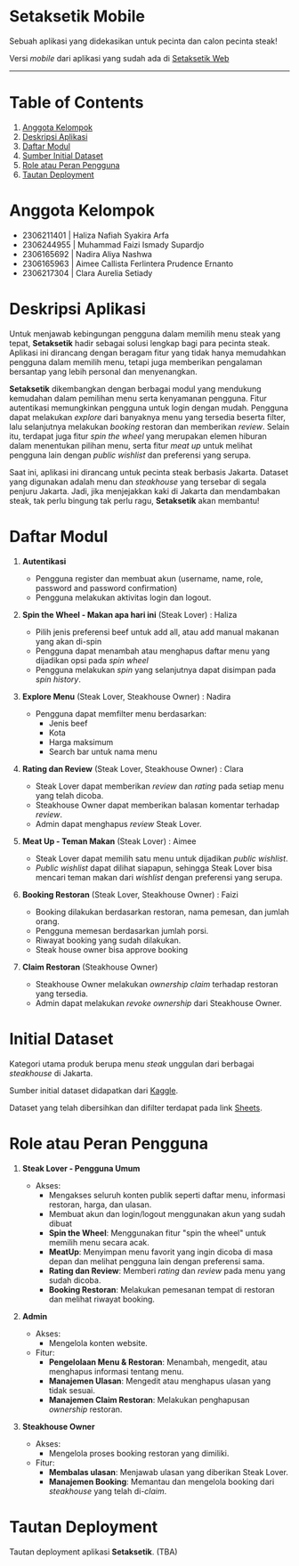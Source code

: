# Setaksetik Mobile

Sebuah aplikasi yang didekasikan untuk pecinta dan calon pecinta steak!

Versi _mobile_ dari aplikasi yang sudah ada di [Setaksetik Web]()

---

# Table of Contents
1. [Anggota Kelompok](#anggota-kelompok)
2. [Deskripsi Aplikasi](#deskripsi-aplikasi)
3. [Daftar Modul](#daftar-modul)
4. [Sumber Initial Dataset](#sumber-initial-dataset)
5. [Role atau Peran Pengguna](#role-atau-peran-pengguna)
6. [Tautan Deployment](#tautan-deployment)


# Anggota Kelompok
- 2306211401  |  Haliza Nafiah Syakira Arfa
- 2306244955  |  Muhammad Faizi Ismady Supardjo
- 2306165692  |  Nadira Aliya Nashwa
- 2306165963  |  Aimee Callista Ferlintera Prudence Ernanto
- 2306217304  |  Clara Aurelia Setiady


# Deskripsi Aplikasi
Untuk menjawab kebingungan pengguna dalam memilih menu steak yang tepat, **Setaksetik** hadir sebagai solusi lengkap bagi para pecinta steak. Aplikasi ini dirancang dengan beragam fitur yang tidak hanya memudahkan pengguna dalam memilih menu, tetapi juga memberikan pengalaman bersantap yang lebih personal dan menyenangkan. 

**Setaksetik** dikembangkan dengan berbagai modul yang mendukung kemudahan dalam pemilihan menu serta kenyamanan pengguna. Fitur autentikasi memungkinkan pengguna untuk login dengan mudah. Pengguna dapat melakukan _explore_ dari banyaknya menu yang tersedia beserta filter, lalu selanjutnya melakukan _booking_ restoran dan memberikan _review_. Selain itu, terdapat juga fitur _spin the wheel_ yang merupakan elemen hiburan dalam menentukan pilihan menu, serta fitur _meat up_ untuk melihat pengguna lain dengan _public wishlist_ dan preferensi yang serupa.

Saat ini, aplikasi ini dirancang untuk pecinta steak berbasis Jakarta. Dataset yang digunakan adalah menu dan _steakhouse_ yang tersebar di segala penjuru Jakarta. Jadi, jika menjejakkan kaki di Jakarta dan mendambakan steak, tak perlu bingung tak perlu ragu, **Setaksetik** akan membantu!


# Daftar Modul
1. **Autentikasi**
   - Pengguna register dan membuat akun (username, name, role, password and password confirmation)
   - Pengguna melakukan aktivitas login dan logout.

2. **Spin the Wheel - Makan apa hari ini** (Steak Lover) : Haliza
   - Pilih jenis preferensi beef untuk add all, atau add manual makanan yang akan di-spin
   - Pengguna dapat menambah atau menghapus daftar menu yang dijadikan opsi pada _spin wheel_
   - Pengguna melakukan _spin_ yang selanjutnya dapat disimpan pada _spin history_.

3. **Explore Menu** (Steak Lover, Steakhouse Owner) : Nadira
   - Pengguna dapat memfilter menu berdasarkan:
     - Jenis beef
     - Kota
     - Harga maksimum
     - Search bar untuk nama menu

4. **Rating dan Review** (Steak Lover, Steakhouse Owner) : Clara
   - Steak Lover dapat memberikan _review_ dan _rating_ pada setiap menu yang telah dicoba.
   - Steakhouse Owner dapat memberikan balasan komentar terhadap _review_.
   - Admin dapat menghapus _review_ Steak Lover.

5. **Meat Up - Teman Makan** (Steak Lover) : Aimee
   - Steak Lover dapat memilih satu menu untuk dijadikan _public wishlist_.
   - _Public wishlist_ dapat dilihat siapapun, sehingga Steak Lover bisa mencari teman makan dari _wishlist_ dengan preferensi yang serupa.

6. **Booking Restoran** (Steak Lover, Steakhouse Owner) : Faizi
   - Booking dilakukan berdasarkan restoran, nama pemesan, dan jumlah orang.
   - Pengguna memesan berdasarkan jumlah porsi.
   - Riwayat booking yang sudah dilakukan.
   - Steak house owner bisa approve booking

7. **Claim Restoran** (Steakhouse Owner)
   - Steakhouse Owner melakukan _ownership claim_ terhadap restoran yang tersedia.
   - Admin dapat melakukan _revoke ownership_ dari Steakhouse Owner.

# Initial Dataset
Kategori utama produk berupa menu _steak_ unggulan dari berbagai _steakhouse_ di Jakarta.

Sumber initial dataset didapatkan dari [Kaggle](https://www.kaggle.com/datasets/miradelimanr/steakhouse-jakarta?resource=download).

Dataset yang telah dibersihkan dan difilter terdapat pada link [Sheets](https://docs.google.com/spreadsheets/d/1NDPuzQpybnalNUVGGFEaG_dutWjPqhmTbliIAJ24xuU/edit?usp=sharing).


# Role atau Peran Pengguna
1. **Steak Lover - Pengguna Umum**
   - Akses:
     - Mengakses seluruh konten publik seperti daftar menu, informasi restoran, harga, dan ulasan.
     - Membuat akun dan login/logout menggunakan akun yang sudah dibuat
     - **Spin the Wheel**: Menggunakan fitur "spin the wheel" untuk memilih menu secara acak.
     - **MeatUp**: Menyimpan menu favorit yang ingin dicoba di masa depan dan melihat pengguna lain dengan preferensi sama.
     - **Rating dan Review**: Memberi _rating_ dan _review_ pada menu yang sudah dicoba.
     - **Booking Restoran**: Melakukan pemesanan tempat di restoran dan melihat riwayat booking.
       
2. **Admin**
   - Akses:
     - Mengelola konten website.
   - Fitur:
     - **Pengelolaan Menu & Restoran**: Menambah, mengedit, atau menghapus informasi tentang menu.
     - **Manajemen Ulasan**: Mengedit atau menghapus ulasan yang tidak sesuai.
     - **Manajemen Claim Restoran**: Melakukan penghapusan _ownership_ restoran.
       
3. **Steakhouse Owner**
   - Akses:
     - Mengelola proses booking restoran yang dimiliki.
   - Fitur:
     - **Membalas ulasan**: Menjawab ulasan yang diberikan Steak Lover.
     - **Manajemen Booking**: Memantau dan mengelola booking dari _steakhouse_ yang telah di-_claim_.
    



# Tautan Deployment
Tautan deployment aplikasi **Setaksetik**. (TBA)


